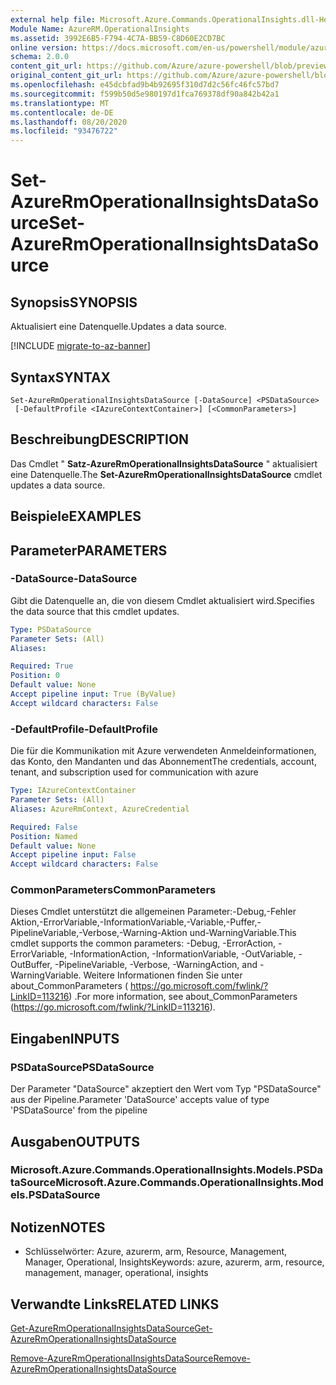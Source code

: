 ```yaml
---
external help file: Microsoft.Azure.Commands.OperationalInsights.dll-Help.xml
Module Name: AzureRM.OperationalInsights
ms.assetid: 3992E6B5-F794-4C7A-BB59-C8D60E2CD7BC
online version: https://docs.microsoft.com/en-us/powershell/module/azurerm.operationalinsights/set-azurermoperationalinsightsdatasource
schema: 2.0.0
content_git_url: https://github.com/Azure/azure-powershell/blob/preview/src/ResourceManager/OperationalInsights/Commands.OperationalInsights/help/Set-AzureRmOperationalInsightsDataSource.md
original_content_git_url: https://github.com/Azure/azure-powershell/blob/preview/src/ResourceManager/OperationalInsights/Commands.OperationalInsights/help/Set-AzureRmOperationalInsightsDataSource.md
ms.openlocfilehash: e45dcbfad9b4b92695f310d7d2c56fc46fc57bd7
ms.sourcegitcommit: f599b50d5e980197d1fca769378df90a842b42a1
ms.translationtype: MT
ms.contentlocale: de-DE
ms.lasthandoff: 08/20/2020
ms.locfileid: "93476722"
---
```

# <span data-ttu-id="5dae1-101">Set-AzureRmOperationalInsightsDataSource</span><span class="sxs-lookup"><span data-stu-id="5dae1-101">Set-AzureRmOperationalInsightsDataSource</span></span>

## <span data-ttu-id="5dae1-102">Synopsis</span><span class="sxs-lookup"><span data-stu-id="5dae1-102">SYNOPSIS</span></span>
<span data-ttu-id="5dae1-103">Aktualisiert eine Datenquelle.</span><span class="sxs-lookup"><span data-stu-id="5dae1-103">Updates a data source.</span></span>

[!INCLUDE [migrate-to-az-banner](../../includes/migrate-to-az-banner.md)]

## <span data-ttu-id="5dae1-104">Syntax</span><span class="sxs-lookup"><span data-stu-id="5dae1-104">SYNTAX</span></span>

```
Set-AzureRmOperationalInsightsDataSource [-DataSource] <PSDataSource>
 [-DefaultProfile <IAzureContextContainer>] [<CommonParameters>]
```

## <span data-ttu-id="5dae1-105">Beschreibung</span><span class="sxs-lookup"><span data-stu-id="5dae1-105">DESCRIPTION</span></span>
<span data-ttu-id="5dae1-106">Das Cmdlet " **Satz-AzureRmOperationalInsightsDataSource** " aktualisiert eine Datenquelle.</span><span class="sxs-lookup"><span data-stu-id="5dae1-106">The **Set-AzureRmOperationalInsightsDataSource** cmdlet updates a data source.</span></span>

## <span data-ttu-id="5dae1-107">Beispiele</span><span class="sxs-lookup"><span data-stu-id="5dae1-107">EXAMPLES</span></span>

## <span data-ttu-id="5dae1-108">Parameter</span><span class="sxs-lookup"><span data-stu-id="5dae1-108">PARAMETERS</span></span>

### <span data-ttu-id="5dae1-109">-DataSource</span><span class="sxs-lookup"><span data-stu-id="5dae1-109">-DataSource</span></span>
<span data-ttu-id="5dae1-110">Gibt die Datenquelle an, die von diesem Cmdlet aktualisiert wird.</span><span class="sxs-lookup"><span data-stu-id="5dae1-110">Specifies the data source that this cmdlet updates.</span></span>

```yaml
Type: PSDataSource
Parameter Sets: (All)
Aliases: 

Required: True
Position: 0
Default value: None
Accept pipeline input: True (ByValue)
Accept wildcard characters: False
```

### <span data-ttu-id="5dae1-111">-DefaultProfile</span><span class="sxs-lookup"><span data-stu-id="5dae1-111">-DefaultProfile</span></span>
<span data-ttu-id="5dae1-112">Die für die Kommunikation mit Azure verwendeten Anmeldeinformationen, das Konto, den Mandanten und das Abonnement</span><span class="sxs-lookup"><span data-stu-id="5dae1-112">The credentials, account, tenant, and subscription used for communication with azure</span></span>

```yaml
Type: IAzureContextContainer
Parameter Sets: (All)
Aliases: AzureRmContext, AzureCredential

Required: False
Position: Named
Default value: None
Accept pipeline input: False
Accept wildcard characters: False
```

### <span data-ttu-id="5dae1-113">CommonParameters</span><span class="sxs-lookup"><span data-stu-id="5dae1-113">CommonParameters</span></span>
<span data-ttu-id="5dae1-114">Dieses Cmdlet unterstützt die allgemeinen Parameter:-Debug,-Fehler Aktion,-ErrorVariable,-InformationVariable,-Variable,-Puffer,-PipelineVariable,-Verbose,-Warning-Aktion und-WarningVariable.</span><span class="sxs-lookup"><span data-stu-id="5dae1-114">This cmdlet supports the common parameters: -Debug, -ErrorAction, -ErrorVariable, -InformationAction, -InformationVariable, -OutVariable, -OutBuffer, -PipelineVariable, -Verbose, -WarningAction, and -WarningVariable.</span></span> <span data-ttu-id="5dae1-115">Weitere Informationen finden Sie unter about_CommonParameters ( https://go.microsoft.com/fwlink/?LinkID=113216) .</span><span class="sxs-lookup"><span data-stu-id="5dae1-115">For more information, see about_CommonParameters (https://go.microsoft.com/fwlink/?LinkID=113216).</span></span>

## <span data-ttu-id="5dae1-116">Eingaben</span><span class="sxs-lookup"><span data-stu-id="5dae1-116">INPUTS</span></span>

### <span data-ttu-id="5dae1-117">PSDataSource</span><span class="sxs-lookup"><span data-stu-id="5dae1-117">PSDataSource</span></span>
<span data-ttu-id="5dae1-118">Der Parameter "DataSource" akzeptiert den Wert vom Typ "PSDataSource" aus der Pipeline.</span><span class="sxs-lookup"><span data-stu-id="5dae1-118">Parameter 'DataSource' accepts value of type 'PSDataSource' from the pipeline</span></span>

## <span data-ttu-id="5dae1-119">Ausgaben</span><span class="sxs-lookup"><span data-stu-id="5dae1-119">OUTPUTS</span></span>

### <span data-ttu-id="5dae1-120">Microsoft.Azure.Commands.OperationalInsights.Models.PSDataSource</span><span class="sxs-lookup"><span data-stu-id="5dae1-120">Microsoft.Azure.Commands.OperationalInsights.Models.PSDataSource</span></span>

## <span data-ttu-id="5dae1-121">Notizen</span><span class="sxs-lookup"><span data-stu-id="5dae1-121">NOTES</span></span>
* <span data-ttu-id="5dae1-122">Schlüsselwörter: Azure, azurerm, arm, Resource, Management, Manager, Operational, Insights</span><span class="sxs-lookup"><span data-stu-id="5dae1-122">Keywords: azure, azurerm, arm, resource, management, manager, operational, insights</span></span>

## <span data-ttu-id="5dae1-123">Verwandte Links</span><span class="sxs-lookup"><span data-stu-id="5dae1-123">RELATED LINKS</span></span>

[<span data-ttu-id="5dae1-124">Get-AzureRmOperationalInsightsDataSource</span><span class="sxs-lookup"><span data-stu-id="5dae1-124">Get-AzureRmOperationalInsightsDataSource</span></span>](./Get-AzureRmOperationalInsightsDataSource.md)

[<span data-ttu-id="5dae1-125">Remove-AzureRmOperationalInsightsDataSource</span><span class="sxs-lookup"><span data-stu-id="5dae1-125">Remove-AzureRmOperationalInsightsDataSource</span></span>](./Remove-AzureRmOperationalInsightsDataSource.md)


